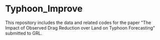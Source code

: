 # Typhoon_Improve

This repository includes the data and related codes for the paper "The Impact of Observed Drag Reduction over Land on Typhoon Forecasting" submitted to GRL.
